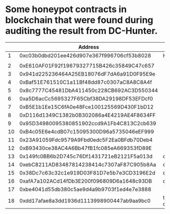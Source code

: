 
Some honeypot contracts in blockchain that were found during auditing the result from DC-Hunter.
==========

|  | Address | Note |
| ------ | ------ | ------ |
| 1 | 0xc03b0dbd201ee426d907e367f996706cf53b8028 | HODLerParadise
| | |
| 2 | 0xE610AF01F92f19679327715B426c35849C47c657 | 
|3| 0x941d225236464A25EB18076dF7dA6a91D0F95E9e |
|4|0xBaf51E761510C1a11Bf48dd87c0307aC8A8C8A4f|
|5|0x8c7777C45481DbA411450c228CB692AC3D550344|
|6|0xa5D6acCc5695327F65Cbf38DA29198DF53EFDcf0|
|7|0xB5E1b1Ee15C6fA0e48Fce100125569D430F1bD12|
|8|0xD116d1349C1382b0B302086a4E4219AE4F8634FF|
|9|0x95D34980095380851902ccd9A1Fb4C813C2cb639|
|10|0xB4c05E6e4cdB07c15095300D96a5735046eEF999|
|11|0x23A91059Fdc9579A9Fbd0edc5F2Ea0BFdb70Deb4|
|12|0xB93430ce38AC4A6Bb47fB1fc085eA669353fD89E|
|13|0x149fc0BB6b2D745c76Df1431721eB2121F5a013d| close-source
|14|0xebC8211AD83487814238414c7307aF87C905b8Aa| close-source
|15|0x38Dc7c63c32c1e919D03F81D7e5b7e3CD3196E2d| close-source
|16|0xafA7a102ACd14fDb3E200f096809D6a1648c93DB| close-source
|17|0xbe4041d55db380c5ae9d4a9b9703f1ed4e7e3888|
|18|0xdd17afae8a3dd1936d1113998900447ab9aa9bc0| the advanced one
